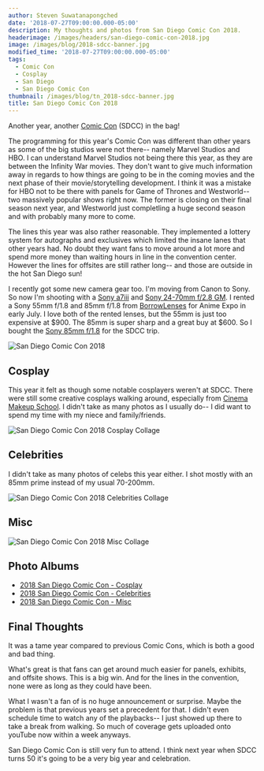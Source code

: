 ```yaml
---
author: Steven Suwatanapongched
date: '2018-07-27T09:00:00.000-05:00'
description: My thoughts and photos from San Diego Comic Con 2018.
headerimage: /images/headers/san-diego-comic-con-2018.jpg
image: /images/blog/2018-sdcc-banner.jpg
modified_time: '2018-07-27T09:00:00.000-05:00'
tags:
  - Comic Con
  - Cosplay
  - San Diego
  - San Diego Comic Con
thumbnail: /images/blog/tn_2018-sdcc-banner.jpg
title: San Diego Comic Con 2018
---
```



Another year, another [Comic Con](https://www.comic-con.org/cci) (SDCC) in the bag! 

The programming for this year's Comic Con was different than other years as some of the big studios were not there-- namely Marvel Studios and HBO. I can understand Marvel Studios not being there this year, as they are between the Infinity War movies. They don't want to give much information away in regards to how things are going to be in the coming movies and the next phase of their movie/storytelling development. I think it was a mistake for HBO not to be there with panels for Game of Thrones and Westworld-- two massively popular shows right now. The former is closing on their final season next year, and Westworld just completling a huge second season and with probably many more to come.

The lines this year was also rather reasonable. They implemented a lottery system for autographs and exclusives which limited the insane lanes that other years had. No doubt they want fans to move around a lot more and spend more money than waiting hours in line in the convention center. However the lines for offsites are still rather long-- and those are outside in the hot San Diego sun!

I recently got some new camera gear too. I'm moving from Canon to Sony. So now I'm shooting with a [Sony a7iii](https://amzn.to/2uQwN0P) and [Sony 24-70mm f/2.8 GM](https://amzn.to/2mKN2rQ). I rented a Sony 55mm f/1.8 and 85mm f/1.8 from [BorrowLenses](https://www.talkable.com/x/ECqWAZ) for Anime Expo in early July. I love both of the rented lenses, but the 55mm is just too expensive at $900. The 85mm is super sharp and a great buy at $600. So I bought the [Sony 85mm f/1.8](https://amzn.to/2Agbn2p) for the SDCC trip.

![San Diego Comic Con 2018](/images/blog/2018-sdcc-banner.jpg)

## Cosplay

This year it felt as though some notable cosplayers weren't at SDCC. There were still some creative cosplays walking around, especially from [Cinema Makeup School](https://www.cinemamakeup.com/). I didn't take as many photos as I usually do-- I did want to spend my time with my niece and family/friends.

![San Diego Comic Con 2018 Cosplay Collage](/images/blog/2018-sdcc-cosplay-collage.jpg)

## Celebrities

I didn't take as many photos of celebs this year either. I shot mostly with an 85mm prime instead of my usual 70-200mm.

![San Diego Comic Con 2018 Celebrities Collage](/images/blog/2018-sdcc-celebrities-collage.jpg)

## Misc

![San Diego Comic Con 2018 Misc Collage](/images/blog/2018-sdcc-misc-collage.jpg)

## Photo Albums

* [2018 San Diego Comic Con - Cosplay](https://www.facebook.com/pg/SunpechPhotography/photos/?tab=album&album_id=1864752583589757)
* [2018 San Diego Comic Con - Celebrities](https://www.facebook.com/pg/SunpechPhotography/photos/?tab=album&album_id=1864742230257459)
* [2018 San Diego Comic Con - Misc](https://www.facebook.com/pg/SunpechPhotography/photos/?tab=album&album_id=1864736726924676)

## Final Thoughts

It was a tame year compared to previous Comic Cons, which is both a good and bad thing. 

What's great is that fans can get around much easier for panels, exhibits, and offsite shows. This is a big win. And for the lines in the convention, none were as long as they could have been.

What I wasn't a fan of is no huge announcement or surprise. Maybe the problem is that previous years set a precedent for that. I didn't even schedule time to watch any of the playbacks-- I just showed up there to take a break from walking. So much of coverage gets uploaded onto youTube now within a week anyways.

San Diego Comic Con is still very fun to attend. I think next year when SDCC turns 50 it's going to be a very big year and celebration.